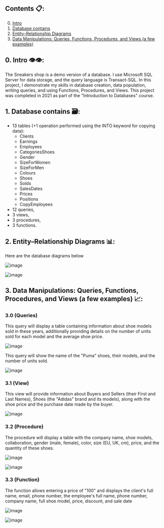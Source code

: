 ## Contents 📋:

0. [Intro](#intro)
1. [Database contains](#cont)
2. [Entity–Relationship Diagrams](#erd)
3. [Data Manipulations: Queries, Functions, Procedures, and Views (a few examples)](#manipulation)

<a name="intro"></a>
## 0. Intro 👁️👁️:
The Sneakers shop is a demo version of a database. I use Microsoft SQL Server for data storage, and the query language is Transact-SQL. In this project, I demonstrate my skills in database creation, data population, writing queries, and using Functions, Procedures, and Views. This project was completed in 2021 as part of the "Introduction to Databases" course.

<a name="cont"></a>
## 1. Database contains 🗃️: 
- 13 tables (+1 operation performed using the INTO keyword for copying data):
  - Clients
  - Earnings
  - Employees
  - CategoriesShoes
  - Gender
  - SizeForWomen
  - SizeForMen
  - Colours
  - Shoes
  - Solds
  - SalesDates
  - Prices
  - Positions
  - CopyEmployees
- 12 queries,
- 3 views,
- 3 procedures,
- 3 functions.

<a name="erd"></a>
## 2. Entity–Relationship Diagrams 📊:
Here are the database diagrams below

![image](https://github.com/user-attachments/assets/b4309326-60b6-47ab-959d-a7a2b9843a49)

![image](https://github.com/user-attachments/assets/c1b85903-febe-4fdb-af21-5b0515f87901)

<a name="manipulation"></a>
## 3. Data Manipulations: Queries, Functions, Procedures, and Views (a few examples) 📈:

  ### 3.0 (Queries)
This query will display a table containing information about shoe models sold in these years, additionally providing details on the number of units sold for each model and the average shoe price.

![image](https://github.com/user-attachments/assets/0babed45-3b7d-44e9-ac43-933bd829e65e)

This query will show the name of the "Puma" shoes, their models, and the number of units sold.

![image](https://github.com/user-attachments/assets/8547abcd-210f-4bd3-ae3a-7b998467fe8a)

### 3.1 (View)

This view will provide information about Buyers and Sellers (their First and Last Names),
Shoes (the "Adidas" brand and its models),
along with the shoe price and the purchase date made by the buyer.

![image](https://github.com/user-attachments/assets/69b33422-d59a-49ca-a310-2d8089ec1591)

### 3.2 (Procedure)

The procedure will display a table with the company name, shoe models, collaboration,
gender (male, female), color, size (EU, UK, cm), price, and the quantity of these shoes.

![image](https://github.com/user-attachments/assets/6da09c3a-79f9-485f-9de3-6e2ea6f7be4d)

![image](https://github.com/user-attachments/assets/e3eb2a69-c4d6-432c-88a5-5cc452247a14)

### 3.3 (Function)

The function allows entering a price of "100" and displays the client's full name, email, phone number, the employee's full name, phone number, company name, full shoe model, price, discount, and sale date

![image](https://github.com/user-attachments/assets/b6b525a2-c5c2-4860-a89e-3c8d3b91ea33)

![image](https://github.com/user-attachments/assets/82e477f4-4dc7-4eef-9f83-0900a66e78e9)








